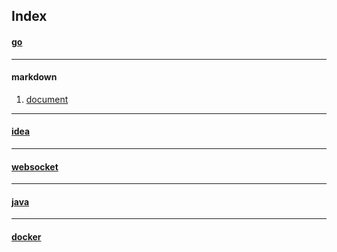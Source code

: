 ## Index

#### [go](/go)

---
#### markdown
1. [document](https://www.appinn.com/markdown/index.html)
---
#### [idea](/idea)

---
#### [websocket](https://blog.csdn.net/xuduorui/article/details/76464576)

---
#### [java](/java)
---
#### [docker](https://github.com/wsargent/docker-cheat-sheet/tree/master/zh-cn#%E5%B1%82layers)
